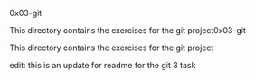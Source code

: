 0x03-git

This directory contains the exercises for the git project0x03-git

This directory contains the exercises for the git project

edit: this is an update for readme for the git 3 task
